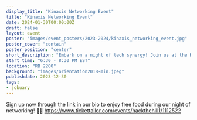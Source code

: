 ```yaml
---
display_title: "Kinaxis Networking Event"
title: "Kinaxis Networking Event"
date: 2024-01-30T00:00:00Z
draft: false
layout: event
poster: "images/event_posters/2023-2024/kinaxis_networking_event.jpg"
poster_cover: "contain"
poster_position: "center"
short_description: "Embark on a night of tech synergy! Join us at the Kinaxis Networking Event, a collaboration between CCSS and Hack the Hill."
start_time: "6:30 - 8:30 PM EST"
location: "RB 2200"
background: "images/orientation2018-min.jpeg"
publishdate: 2023-12-30
tags:
- jobuary
---
```

Sign up now through the link in our bio to enjoy free food during our night of networking! 🎉✨ 
https://www.tickettailor.com/events/hackthehill1/1112522